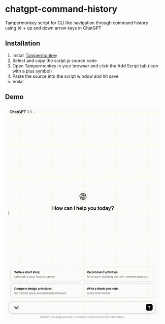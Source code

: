 # chatgpt-command-history
Tampermonkey script for CLI like navigation through command history using ⌘ + up and down arrow keys in ChatGPT

## Installation

1. Install [Tampermonkey](https://tampermonkey.net/)
1. Select and copy the script.js source code
1. Open Tampermonkey in your browser and click the Add Script tab (icon with a plus symbol)
1. Paste the source into the script window and hit save
1. Voila!

## Demo
![Demo of ChatGPT Command History](demo.gif)
